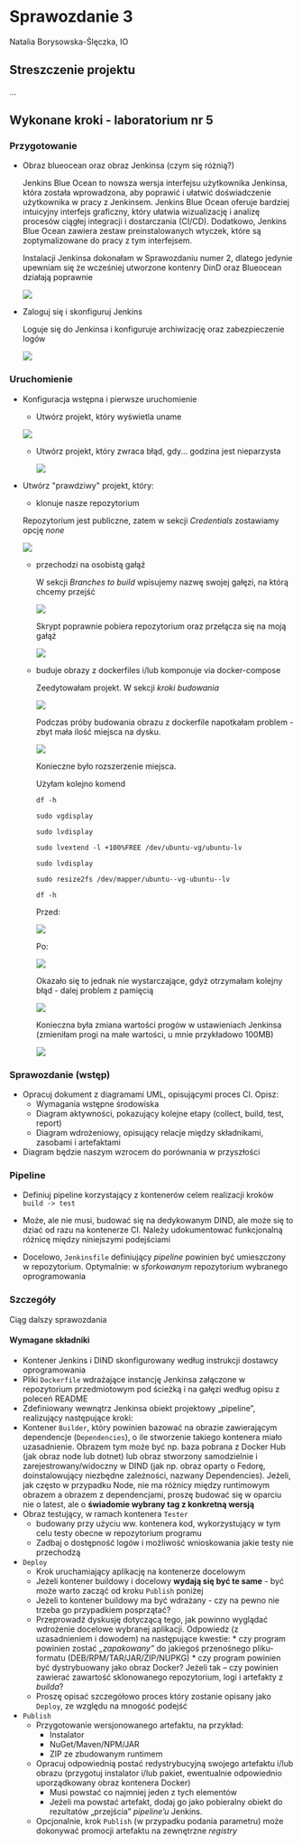 # Sprawozdanie 3
Natalia Borysowska-Ślęczka, IO

## Streszczenie projektu

...

## Wykonane kroki - laboratorium nr 5

### Przygotowanie
  * Obraz blueocean oraz obraz Jenkinsa (czym się różnią?)

    Jenkins Blue Ocean to nowsza wersja interfejsu użytkownika Jenkinsa, która została wprowadzona, aby poprawić i ułatwić doświadczenie użytkownika w pracy z Jenkinsem. Jenkins Blue Ocean oferuje bardziej intuicyjny interfejs graficzny, który ułatwia wizualizację i analizę procesów ciągłej integracji i dostarczania (CI/CD). Dodatkowo, Jenkins Blue Ocean zawiera zestaw preinstalowanych wtyczek, które są zoptymalizowane do pracy z tym interfejsem.

    Instalacji Jenkinsa dokonałam w Sprawozdaniu numer 2, dlatego jedynie upewniam się że wcześniej utworzone kontenry DinD oraz Blueocean działają poprawnie  

    ![](./ss_lab5/lab5_1.png)
  
  * Zaloguj się i skonfiguruj Jenkins

    Loguje się do Jenkinsa i konfiguruje archiwizację oraz zabezpieczenie logów

    ![](./ss_lab5/lab5_9.png)


### Uruchomienie 
* Konfiguracja wstępna i pierwsze uruchomienie

  * Utwórz projekt, który wyświetla uname

  ![](./ss_lab5/lab5_2.png)

  * Utwórz projekt, który zwraca błąd, gdy... godzina jest nieparzysta

    ![](./ss_lab5/lab5_3.png)

* Utwórz "prawdziwy" projekt, który:

  * klonuje nasze repozytorium

  Repozytorium jest publiczne, zatem w sekcji *Credentials* zostawiamy opcję *none*

    ![](./ss_lab5/lab5_6.png)

  * przechodzi na osobistą gałąź

    W sekcji *Branches to build* wpisujemy nazwę swojej gałęzi, na którą chcemy przejść

    ![](./ss_lab5/lab5_6.png)

    Skrypt poprawnie pobiera repozytorium oraz przełącza się na moją gałąź

    ![](./ss_lab5/lab5_5.png)
    
  * buduje obrazy z dockerfiles i/lub komponuje via docker-compose

    Zeedytowałam projekt. W sekcji *kroki budowania*

    ![](./ss_lab5/lab5_10.png)    

    Podczas próby budowania obrazu z dockerfile napotkałam problem - zbyt mała ilość miejsca na dysku.

    ![](./ss_lab5/lab5_11.png)   

    Konieczne było rozszerzenie miejsca.

    Użyłam kolejno komend

    ```df -h```

    ```sudo vgdisplay```

    ```sudo lvdisplay```

    ```sudo lvextend -l +100%FREE /dev/ubuntu-vg/ubuntu-lv```

    ```sudo lvdisplay```

    ```sudo resize2fs /dev/mapper/ubuntu--vg-ubuntu--lv```

    ```df -h```

    Przed:
    
    ![](./ss_lab5/lab5_12.png)   

    Po:

    ![](./ss_lab5/lab5_13.png)   

    Okazało się to jednak nie wystarczające, gdyż otrzymałam kolejny błąd - dalej problem z pamięcią

    ![](./ss_lab5/lab5_14.png)   

    Konieczna była zmiana wartości progów w ustawieniach Jenkinsa (zmieniłam progi na małe wartości, u mnie przykładowo 100MB)

    ![](./ss_lab5/lab5_15.png) 


### Sprawozdanie (wstęp)
* Opracuj dokument z diagramami UML, opisującymi proces CI. Opisz:
  * Wymagania wstępne środowiska
  * Diagram aktywności, pokazujący kolejne etapy (collect, build, test, report)
  * Diagram wdrożeniowy, opisujący relacje między składnikami, zasobami i artefaktami
* Diagram będzie naszym wzrocem do porównania w przyszłości
  
### Pipeline
* Definiuj pipeline korzystający z kontenerów celem realizacji kroków `build -> test`


* Może, ale nie musi, budować się na dedykowanym DIND, ale może się to dziać od razu na kontenerze CI. Należy udokumentować funkcjonalną różnicę między niniejszymi podejściami
* Docelowo, `Jenkinsfile` definiujący *pipeline* powinien być umieszczony w repozytorium. Optymalnie: w *sforkowanym* repozytorium wybranego oprogramowania

### Szczegóły
Ciąg dalszy sprawozdania
#### Wymagane składniki
*  Kontener Jenkins i DIND skonfigurowany według instrukcji dostawcy oprogramowania
*  Pliki `Dockerfile` wdrażające instancję Jenkinsa załączone w repozytorium przedmiotowym pod ścieżką i na gałęzi według opisu z poleceń README
*  Zdefiniowany wewnątrz Jenkinsa obiekt projektowy „pipeline”, realizujący następujące kroki:
  * Kontener `Builder`, który powinien bazować na obrazie zawierającym dependencje (`Dependencies`), o ile stworzenie takiego kontenera miało uzasadnienie. Obrazem tym może być np. baza pobrana z Docker Hub (jak obraz node lub 
dotnet) lub obraz stworzony samodzielnie i zarejestrowany/widoczny w DIND (jak np. obraz oparty o Fedorę, doinstalowujący niezbędne zależności, nazwany Dependencies). Jeżeli, jak często w przypadku Node, nie ma różnicy między runtimowym obrazem a obrazem z dependencjami, proszę budować się w oparciu nie o latest, ale o **świadomie wybrany tag z konkretną wersją**
  * Obraz testujący, w ramach kontenera `Tester`
    * budowany przy użyciu ww. kontenera kod, wykorzystujący w tym celu testy obecne w repozytorium programu
    * Zadbaj o dostępność logów i możliwość wnioskowania jakie testy nie przechodzą
  * `Deploy`
    *  Krok uruchamiający aplikację na kontenerze docelowym
    *  Jeżeli kontener buildowy i docelowy **wydają się być te same** - być może warto zacząć od kroku `Publish` poniżej
    *  Jeżeli to kontener buildowy ma być wdrażany - czy na pewno nie trzeba go przypadkiem posprzątać?
      *  Przeprowadź dyskusję dotyczącą tego, jak powinno wyglądać wdrożenie docelowe wybranej aplikacji. Odpowiedz (z uzasadnieniem i dowodem) na następujące kwestie:
        * czy program powinien zostać *„zapakowany”* do jakiegoś przenośnego pliku-formatu (DEB/RPM/TAR/JAR/ZIP/NUPKG)
        * czy program powinien być dystrybuowany jako obraz Docker? Jeżeli tak – czy powinien zawierać zawartość sklonowanego repozytorium, logi i artefakty z *builda*?
    *  Proszę opisać szczegółowo proces który zostanie opisany jako `Deploy`, ze względu na mnogość podejść
  * `Publish`
    * Przygotowanie wersjonowanego artefaktu, na przykład:
      * Instalator
      * NuGet/Maven/NPM/JAR
      * ZIP ze zbudowanym runtimem
    * Opracuj odpowiednią postać redystrybucyjną swojego artefaktu i/lub obrazu (przygotuj instalator i/lub pakiet, ewentualnie odpowiednio uporządkowany obraz kontenera Docker)
      * Musi powstać co najmniej jeden z tych elementów
      * Jeżeli ma powstać artefakt, dodaj go jako pobieralny obiekt do rezultatów „przejścia” *pipeline’u* Jenkins.
    * Opcjonalnie, krok `Publish` (w przypadku podania parametru) może dokonywać promocji artefaktu na zewnętrzne *registry*


